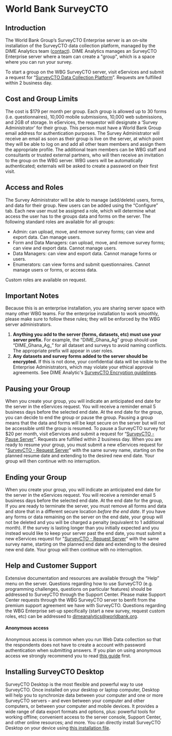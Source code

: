 # World Bank SurveyCTO

## Introduction

The World Bank Group’s SurveyCTO Enterprise server is an on-site installation of the SurveyCTO data collection platform,
managed by the DIME Analytics team ([contact](mailto:dimeanalytics@worldbank.org)).
DIME Analytics manages an SurveyCTO Enterprise server where a team can create a "group",
which is a space where you can run your survey.

To start a group on the WBG SurveyCTO server,
visit eServices and submit a request for
“[SurveyCTO Data Collection Platform](https://worldbankgroup.service-now.com/wbg?id=wbg_sc_catalog&sys_id=7d1e71b86f16d340db112d232e3ee4aa)”.
Requests are fulfilled within 2 business day.


## Cost and Group Limits
The cost is $179 per month per group.
Each group is allowed up to 30 forms (i.e. questionnaires),
10,000 mobile submissions, 10,000 web submissions, and 2GB of storage.
In eServices, the requestor will designate a ‘Survey Administrator’ for their group.
This person must have a World Bank Group email address for authentication purposes.
The Survey Administrator will receive an email as soon as their group is live on the server,
at which point they will be able to log on and add all other team members and assign them the appropriate profile.
The additional team members can be WBG staff and consultants or trusted external partners,
who will then receive an invitation to the group on the WBG server.
WBG users will be automatically authenticated;
externals will be asked to create a password on their first visit.

## Access and Roles
The Survey Administrator will be able to manage (add/delete) users, forms, and data for their group.
New users can be added using the “Configure” tab.
Each new user must be assigned a role,
which will determine what access the user has to the groups data and forms on the server.
The following standard roles are available for all groups:

- Admin: can upload, move, and remove survey forms; can view and export data. Can manage users.
- Form and Data Managers: can upload, move, and remove survey forms; can view and export data. Cannot manage users.
- Data Managers: can view and export data. Cannot manage forms or users.
- Enumerators: can view forms and submit questionnaires. Cannot manage users or forms, or access data.

Custom roles are available on request.
## Important Notes
Because this is an enterprise installation, you are sharing server space with many other WBG teams.
For the enterprise installation to work smoothly, please make sure to follow these rules; they will be enforced by the WBG server administrators.

1.	**Anything you add to the server (forms, datasets, etc) must use your server prefix.**
For example, the “DIME_Ghana_Ag” group should use “DIME_Ghana_Ag_” for all dataset and surveys to avoid naming conflicts.
The appropriate prefix will appear in user roles.
2.	**Any datasets and survey forms added to the server should be encrypted.**
If this is not done, your confidential data will be visible to the Enterprise Administrators,
which may violate your ethical approval agreements. See DIME Analytic's [SurveyCTO Encryption guidelines](https://osf.io/gh4y8/).

## Pausing your Group
When you create your group, you will indicate an anticipated end date for the server in the eServices request.
You will receive a reminder email 5 business days before the selected end date. 
At the end date for the group, you can decide to end the group or pause the group.
Pausing a group means that the data and forms will be kept secure on the server but will not be accessible until the group is resumed.
To pause a SurveyCTO survey for $20 per month, visit eServices and submit a request for
“[SurveyCTO - Pause Server](https://worldbankgroup.service-now.com/wbg?id=wbg_sc_catalog&sys_id=87ebb44ddbc1dc10d37979668c961931)”.
Requests are fulfilled within 2 business day.
When you are ready to resume your group, you must submit a new eServices request for "[SurveyCTO - Request Server](https://worldbankgroup.service-now.com/wbg?id=wbg_sc_catalog&sys_id=7d1e71b86f16d340db112d232e3ee4aa)" with the same survey name,
starting on the planned resume date and extending to the desired new end date.
Your group will then continue with no interruption.

## Ending your Group
When you create your group, you will indicate an anticipated end date for the server in the eServices request.
You will receive a reminder email 5 business days before the selected end date. 
At the end date for the group,  If you are ready to terminate the server, you must remove all forms and data and store that in a different secure location _before the end date_.
If you have any forms or data remaining on the server on the end date,
your group will not be deleted and you will be charged a penalty (equivalent to 1 additional month).
If the survey is lasting longer than you initially expected and you instead would like to keep your server past the end date,
you must submit a new eServices request for "[SurveyCTO - Request Server](https://worldbankgroup.service-now.com/wbg?id=wbg_sc_catalog&sys_id=7d1e71b86f16d340db112d232e3ee4aa)" with the same survey name, starting on the planned end date and extending to the desired new end date.
Your group will then continue with no interruption.

## Help and Customer Support
Extensive documentation and resources are available through the “Help” menu on the server.
Questions regarding how to use SurveyCTO (e.g. programming challenges, questions on particular features)
should be addressed to SurveyCTO through the Support Center.
Please make Support Center requests through the WBG SurveyCTO server to benfit from the premium support agreement we have with SurveyCTO.
Questions regarding the WBG Enterprise set-up specifically (start a new survey, request custom roles, etc)
can be addressed to [dimeanalytics@worldbank.org](mailto:dimeanalytics@worldbank.org).

#### Anonymous access

Anonymous access is common when you run Web Data collection so that the respondents
does not have to create a account with password authentication when submitting answers.
If you plan on using anonymous access we strongly recommend you to read
[this guide](https://github.com/dime-worldbank/dimeanalytics/blob/master/scto/scto-anonymous-access-guide.md) first.

## Installing SurveyCTO Desktop
SurveyCTO Desktop is the most flexible and powerful way to use SurveyCTO.
Once installed on your desktop or laptop computer,
Desktop will help you to synchronize data between your computer and one or more SurveyCTO servers –
and even between your computer and other computers, or between your computer and mobile devices.
It provides a wide range of data export formats and options,
plus: powerful tools for working offline; convenient access to the server console, Support Center, and other online resources; and more.
You can directly install SurveyCTO Desktop on your device using [this installation file](https://docs.surveycto.com/desktop/).
